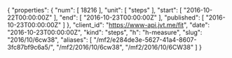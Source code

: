 {
  "properties": {
    "num": [
      18216
    ],
    "unit": [
      "steps"
    ],
    "start": [
      "2016-10-22T00:00:00Z"
    ],
    "end": [
      "2016-10-23T00:00:00Z"
    ],
    "published": [
      "2016-10-23T00:00:00Z"
    ]
  },
  "client_id": "https://www-api.jvt.me/fit",
  "date": "2016-10-23T00:00:00Z",
  "kind": "steps",
  "h": "h-measure",
  "slug": "2016/10/6cw38",
  "aliases": [
    "/mf2/e284de3e-5627-41a4-8607-3fc87bf9c6a5/",
    "/mf2/2016/10/6cw38",
    "/mf2/2016/10/6CW38"
  ]
}
